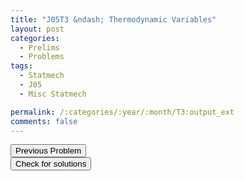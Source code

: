```yaml
---
title: "J05T3 &ndash; Thermodynamic Variables"
layout: post
categories:
  - Prelims
  - Problems
tags:
  - Statmech
  - J05
  - Misc Statmech

permalink: /:categories/:year/:month/T3:output_ext
comments: false
---
```

<object data="2005J3T.pdf" type="application/pdf" width="100%" height="500"></object>

<div class='navbar'>
	<div float='left'><button onclick="window.location='T2.html'" >Previous Problem</button></div>
	<div float='center'><button onclick="window.location='https://princetonprelim.com/prelim/14/'">Check for solutions</button></div>
	<div float='right'><button onclick="window.location='M1.html'" style='visibility: hidden;'> Next Problem</button></div>
</div>
